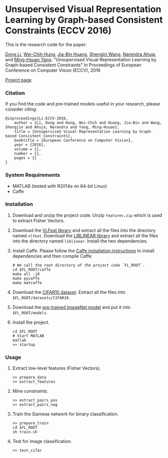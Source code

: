 # Unsupervised Visual Representation Learning by Graph-based Consistent Constraints (ECCV 2016)

This is the research code for the paper:

[Dong Li](https://sites.google.com/site/lidonggg930), [Wei-Chih Hung](https://hfslyc.github.io/), [Jia-Bin Huang](https://filebox.ece.vt.edu/~jbhuang/), [Shengjin Wang](http://www.ee.tsinghua.edu.cn/publish/eeen/3784/2010/20101219115601212198627/20101219115601212198627_.html), [Narendra Ahuja](http://vision.ai.illinois.edu/ahuja.html), and [Ming-Hsuan Yang](http://faculty.ucmerced.edu/mhyang/). "Unsupervised Visual Representation Learning by Graph-based Consistent Constraints" In Proceedings of European Conference on Computer Vision (ECCV), 2016

[Project page](https://sites.google.com/site/lidonggg930/feature-learning)

### Citation

If you find the code and pre-trained models useful in your research, please consider citing:

    @inproceedings{Li-ECCV-2016,
        author = {Li, Dong and Hung, Wei-Chih and Huang, Jia-Bin and Wang, Shengjin and Ahuja, Narendra and Yang, Ming-Hsuan},
        title = {Unsupervised Visual Representation Learning by Graph-based Consistent Constraints},
        booktitle = {European Conference on Computer Vision},
        year = {2016},
        volume = {},
        number = {},
        pages = {}
    }

### System Requirements

- MATLAB (tested with R2014a on 64-bit Linux)
- Caffe

### Installation

1. Download and unzip the project code. Unzip `features.zip` which is used to extract Fisher Vectors. 

2. Download the [VLFeat library](http://www.vlfeat.org/download/vlfeat-0.9.13-bin.tar.gz) and extract all the files into the directory named `vlfeat`. Download the [LIBLINEAR library](http://www.csie.ntu.edu.tw/~cjlin/cgi-bin/liblinear.cgi?+http://www.csie.ntu.edu.tw/~cjlin/liblinear+zip) and extract all the files into the directory named `liblinear`. Install the two dependencies.

3. Install Caffe. Please follow the [Caffe installation instructions](http://caffe.berkeleyvision.org/installation.html) to install dependencies and then compile Caffe:

    ```
    # We call the root directory of the project code `FL_ROOT`.
    cd $FL_ROOT/caffe
    make all -j8
    make pycaffe
    make matcaffe
    ```

4. Download the [CIFAR10 dataset](https://www.cs.toronto.edu/~kriz/cifar-10-matlab.tar.gz). Extract all the files into `$FL_ROOT/datasets/CIFAR10`. 

5. Download the [pre-trained ImageNet model](http://dl.caffe.berkeleyvision.org/bvlc_alexnet.caffemodel) and put it into `$FL_ROOT/models`.

6. Install the project.

    ```
    cd $FL_ROOT
    # Start MATLAB
    matlab
    >> startup
    ```

### Usage

1. Extract low-level features (Fisher Vectors).

    ```
    >> prepare_data
    >> extract_features
    ```

2. Mine constraints.

    ```
    >> extract_pairs_pos
    >> extract_pairs_neg
    ```

3. Train the Siamese network for binary classification.

    ```
    >> prepare_train
    cd $FL_ROOT
    sh train.sh
    ```

4. Test for image classification.

    ```
    >> test_cifar
    ```
    
